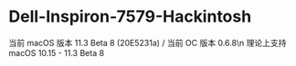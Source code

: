 # Dell-Inspiron-7579-Hackintosh
当前 macOS 版本 11.3 Beta 8 (20E5231a) / 当前 OC 版本 0.6.8\n
理论上支持 macOS 10.15 - 11.3 Beta 8

